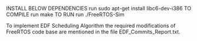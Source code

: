 INSTALL BELOW DEPENDENCIES
run sudo apt-get install libc6-dev-i386
TO COMPILE
run make
TO RUN
run ./FreeRTOS-Sim


To implement EDF Scheduling Algorithm the required modifications of FreeRTOS code base are mentioned in the file EDF_Commits_Report.txt.
